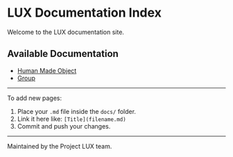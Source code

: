 # LUX Documentation Index

Welcome to the LUX documentation site.

## Available Documentation

* [Human Made Object](hmo.md)
* [Group](group.md)


---

To add new pages:

1. Place your `.md` file inside the `docs/` folder.
2. Link it here like: `[Title](filename.md)`
3. Commit and push your changes.

---

Maintained by the Project LUX team.
